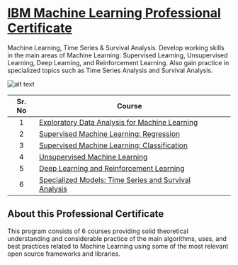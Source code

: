 # [IBM Machine Learning Professional Certificate](https://www.coursera.org/professional-certificates/ibm-machine-learning)

Machine Learning, Time Series &amp; Survival Analysis. Develop working skills in the main areas of Machine Learning: Supervised Learning, Unsupervised Learning, Deep Learning, and Reinforcement Learning. Also gain practice in specialized topics such as Time Series Analysis and Survival Analysis.

![alt text](https://raw.githubusercontent.com/Thomas-George-T/IBM-Data-Science-Professional-Certification/master/ibm.svg)

| Sr. No |  Course ||
|:------:|----------------------------------------------------------------------------|:--:|
| 1     | [Exploratory Data Analysis for Machine Learning](https://www.coursera.org/learn/ibm-exploratory-data-analysis-for-machine-learning?specialization=ibm-machine-learning)|
| 2     | [Supervised Machine Learning: Regression](https://www.coursera.org/learn/supervised-machine-learning-regression?specialization=ibm-machine-learning)|
| 3     | [Supervised Machine Learning: Classification](https://www.coursera.org/learn/supervised-machine-learning-classification?specialization=ibm-machine-learning)|
| 4     | [Unsupervised Machine Learning](https://www.coursera.org/learn/ibm-unsupervised-machine-learning?specialization=ibm-machine-learning)|
| 5     | [Deep Learning and Reinforcement Learning](https://www.coursera.org/learn/deep-learning-reinforcement-learning?specialization=ibm-machine-learning)|
| 6     | [Specialized Models: Time Series and Survival Analysis](https://www.coursera.org/learn/time-series-survival-analysis?specialization=ibm-machine-learning)|


## About this Professional Certificate

This program consists of 6 courses providing solid theoretical understanding and considerable practice of the main algorithms, uses, and best practices related to Machine Learning using some of the most relevant open source frameworks and libraries. 


